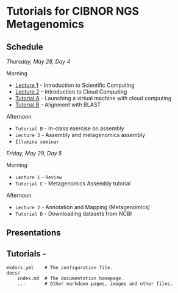 # Tutorials for CIBNOR NGS Metagenomics

## Schedule

*Thursday, May 28, Day 4*

Morning

* [Lecture 1](./files/2014-lecture1-welcome.pdf) - Introduction to Scientific Computing
* [Lecture 2](./files/cloud.md) - Introduction to Cloud Computing
* [Tutorial A](http://angus.readthedocs.org/en/2014/day1.html) - Launching a virtual machine with cloud computing
* [Tutorial B](http://angus.readthedocs.org/en/2014/day2.html) - Alignment with BLAST

Afternoon

* `Tutorial B` - In-class exercise on assembly
* `Lecture 3` - Assembly and metagenomics assembly
* `Illumina seminar`

*Friday, May 29, Day 5*

Morning 

* `Lecture 1` - `Review`
* `Tutorial C` - Metagenomics Assembly tutorial

Afternoon

* `Lecture 2` - Annotation and Mapping (Metagenomics)
* `Tutorial D` - Downloading datasets from NCBI

## Presentations

        

## Tutorials - 

    mkdocs.yml    # The configuration file.
    docs/
        index.md  # The documentation homepage.
        ...       # Other markdown pages, images and other files.
